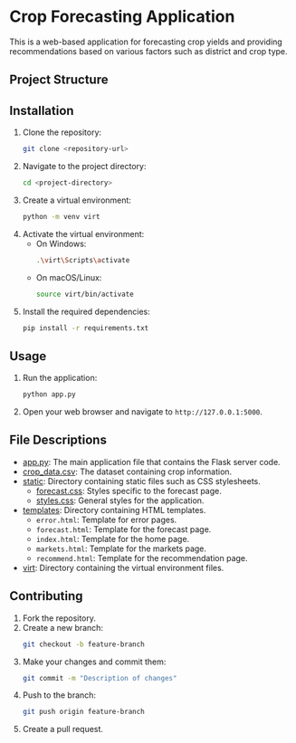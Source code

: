 # Crop Forecasting Application

This is a web-based application for forecasting crop yields and providing recommendations based on various factors such as district and crop type.

## Project Structure

## Installation

1. Clone the repository:
   ```sh
   git clone <repository-url>
   ```
2. Navigate to the project directory:
   ```sh
   cd <project-directory>
   ```
3. Create a virtual environment:
   ```sh
   python -m venv virt
   ```
4. Activate the virtual environment:
   - On Windows:
     ```sh
     .\virt\Scripts\activate
     ```
   - On macOS/Linux:
     ```sh
     source virt/bin/activate
     ```
5. Install the required dependencies:
   ```sh
   pip install -r requirements.txt
   ```

## Usage

1. Run the application:
   ```sh
   python app.py
   ```
2. Open your web browser and navigate to `http://127.0.0.1:5000`.

## File Descriptions

- [app.py](http://_vscodecontentref_/6): The main application file that contains the Flask server code.
- [crop_data.csv](http://_vscodecontentref_/7): The dataset containing crop information.
- [static](http://_vscodecontentref_/8): Directory containing static files such as CSS stylesheets.
  - [forecast.css](http://_vscodecontentref_/9): Styles specific to the forecast page.
  - [styles.css](http://_vscodecontentref_/10): General styles for the application.
- [templates](http://_vscodecontentref_/11): Directory containing HTML templates.
  - `error.html`: Template for error pages.
  - `forecast.html`: Template for the forecast page.
  - `index.html`: Template for the home page.
  - `markets.html`: Template for the markets page.
  - `recommend.html`: Template for the recommendation page.
- [virt](http://_vscodecontentref_/12): Directory containing the virtual environment files.

## Contributing

1. Fork the repository.
2. Create a new branch:
   ```sh
   git checkout -b feature-branch
   ```
3. Make your changes and commit them:
   ```sh
   git commit -m "Description of changes"
   ```
4. Push to the branch:
   ```sh
   git push origin feature-branch
   ```
5. Create a pull request.
